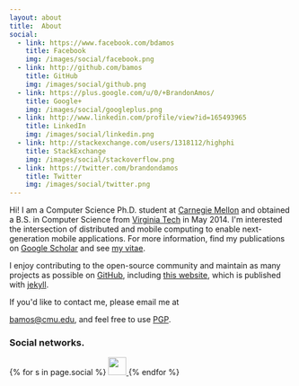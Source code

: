 ```yaml
---
layout: about
title:  About
social:
  - link: https://www.facebook.com/bdamos
    title: Facebook
    img: /images/social/facebook.png
  - link: http://github.com/bamos
    title: GitHub
    img: /images/social/github.png
  - link: https://plus.google.com/u/0/+BrandonAmos/
    title: Google+
    img: /images/social/googleplus.png
  - link: http://www.linkedin.com/profile/view?id=165493965
    title: LinkedIn
    img: /images/social/linkedin.png
  - link: http://stackexchange.com/users/1318112/highphi
    title: StackExchange
    img: /images/social/stackoverflow.png
  - link: https://twitter.com/brandondamos
    title: Twitter
    img: /images/social/twitter.png
---
```



Hi! I am a Computer Science Ph.D. student at [Carnegie Mellon][cmu]
and obtained a B.S. in Computer Science
from [Virginia Tech][vt] in May 2014.
I'm interested the intersection of distributed
and mobile computing to enable next-generation mobile applications.
For more information, find my publications on
[Google Scholar][scholar] and see [my vitae][cv].

I enjoy contributing to the open-source community
and maintain as many projects as possible on
[GitHub][github], including [this website][website],
which is published with [jekyll][jekyll].

If you'd like to contact me, please email me at
<!-- http://obfuscateplease.com/ -->
<a href="&#109;ailt&#111;:b&#97;&#109;o&#115;&#64;&#99;&#109;&#117;&#46;&#101;&#100;&#117;">&#98;a&#109;&#111;&#115;&#64;&#99;&#109;u&#46;&#101;<span style="display:none">pypbq</span>&#100;<span style="display:none">iqwkq</span>&#117;</a>,
and feel free to use [PGP][pgp].

### Social networks.

<div class="footer-widget-container">
{% for s in page.social %}
  <a href="{{ s.link }}" target="_blank" title="{{ s.title }}">
    <img src="{{ s.img }}" width="32" height="32">
  </a>
{% endfor %}
</div>

[cmu]: http://cs.cmu.edu
[vt]: http://www.cs.vt.edu
[scholar]: http://scholar.google.com/citations?user=CZwrwHAAAAAJ
[cv]: /cv
[github]: https://github.com/bamos
[website]: https://github.com/bamos/bamos.github.io
[jekyll]: http://jekyllrb.com
[pgp]: /pgp
